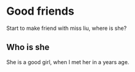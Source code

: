 # Good friends
Start to make friend with miss liu, where is she? 

## Who is she
She is a good girl, when I met her in a years age.
